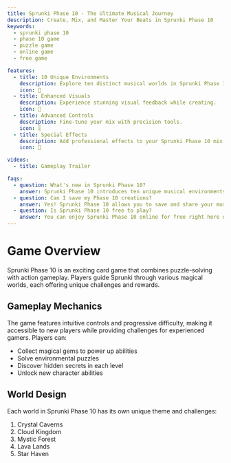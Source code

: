 ```yaml
---
title: Sprunki Phase 10 - The Ultimate Musical Journey
description: Create, Mix, and Master Your Beats in Sprunki Phase 10
keywords:
  - sprunki phase 10
  - phase 10 game
  - puzzle game
  - online game
  - free game

features:
  - title: 10 Unique Environments
    description: Explore ten distinct musical worlds in Sprunki Phase 10.
    icon: 🎵
  - title: Enhanced Visuals
    description: Experience stunning visual feedback while creating.
    icon: 🎨
  - title: Advanced Controls
    description: Fine-tune your mix with precision tools.
    icon: 🎚️  
  - title: Special Effects
    description: Add professional effects to your Sprunki Phase 10 mix.
    icon: 💫

videos:
  - title: Gameplay Trailer

faqs:
  - question: What's new in Sprunki Phase 10?
    answer: Sprunki Phase 10 introduces ten unique musical environments, advanced mixing tools, enhanced visual feedback, and a expanded sound library while maintaining the intuitive gameplay you love.
  - question: Can I save my Phase 10 creations?
    answer: Yes! Sprunki Phase 10 allows you to save and share your musical creations with the community.
  - question: Is Sprunki Phase 10 free to play?
    answer: You can enjoy Sprunki Phase 10 online for free right here on our website.
---
```


# Game Overview

Sprunki Phase 10 is an exciting card game that combines puzzle-solving with action gameplay. Players guide Sprunki through various magical worlds, each offering unique challenges and rewards.

## Gameplay Mechanics

The game features intuitive controls and progressive difficulty, making it accessible to new players while providing challenges for experienced gamers. Players can:

- Collect magical gems to power up abilities
- Solve environmental puzzles
- Discover hidden secrets in each level
- Unlock new character abilities

## World Design

Each world in Sprunki Phase 10 has its own unique theme and challenges:

1. Crystal Caverns
2. Cloud Kingdom
3. Mystic Forest
4. Lava Lands
5. Star Haven